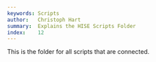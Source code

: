 ```yaml
---
keywords: Scripts
author:   Christoph Hart
summary:  Explains the HISE Scripts Folder
index:    12
---
```


This is the folder for all scripts that are connected.